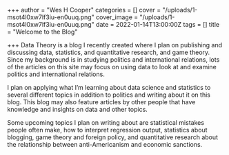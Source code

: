 +++
author = "Wes H Cooper"
categories = []
cover = "/uploads/1-msot4l0xw7lf3iu-en0uuq.png"
cover_image = "/uploads/1-msot4l0xw7lf3iu-en0uuq.png"
date = 2022-01-14T13:00:00Z
tags = []
title = "Welcome to the Blog"

+++
Data Theory is a blog I recently created where I plan on publishing and discussing data, statistics, and quantitative research, and game theory. Since my background is in studying politics and international relations, lots of the articles on this site may focus on using data to look at and examine politics and international relations.

I plan on applying what I’m learning about data science and statistics to several different topics in addition to politics and writing about it on this blog. This blog may also feature articles by other people that have knowledge and insights on data and other topics.

Some upcoming topics I plan on writing about are statistical mistakes people often make, how to interpret regression output, statistics about blogging, game theory and foreign policy, and quantitative research about the relationship between anti-Americanism and economic sanctions.